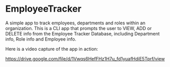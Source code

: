 # EmployeeTracker

A simple app to track employees, departments and roles within an organization.  This is a CLI app that prompts the user to VIEW, ADD or DELETE info from the Employee Tracker Database, including Department info, Role info and Employee info.

Here is a video capture of the app in action:

https://drive.google.com/file/d/1Vwqs6HefFHz1H7u_fd1yuafHdiE5Tprf/view
